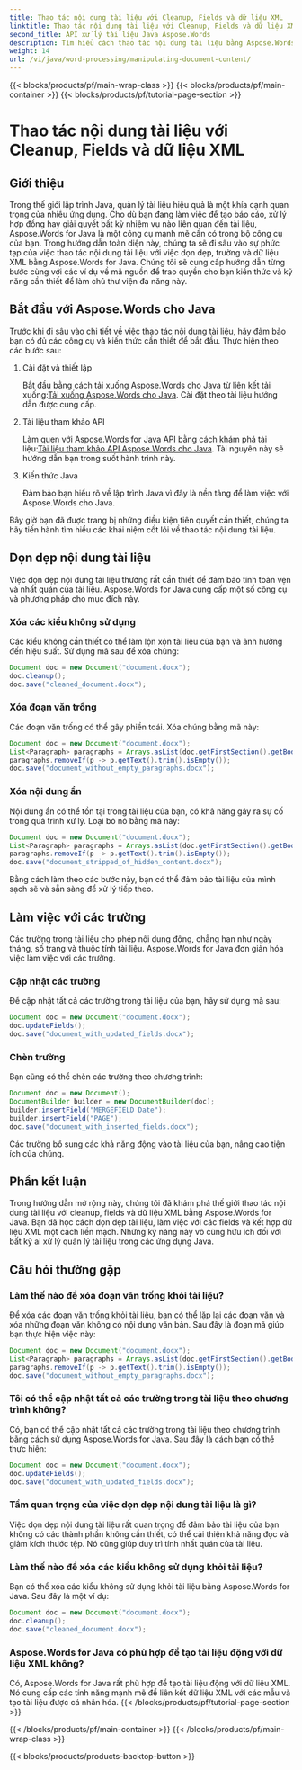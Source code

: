 ```yaml
---
title: Thao tác nội dung tài liệu với Cleanup, Fields và dữ liệu XML
linktitle: Thao tác nội dung tài liệu với Cleanup, Fields và dữ liệu XML
second_title: API xử lý tài liệu Java Aspose.Words
description: Tìm hiểu cách thao tác nội dung tài liệu bằng Aspose.Words for Java. Hướng dẫn từng bước này cung cấp các ví dụ về mã nguồn để quản lý tài liệu hiệu quả.
weight: 14
url: /vi/java/word-processing/manipulating-document-content/
---
```


{{< blocks/products/pf/main-wrap-class >}}
{{< blocks/products/pf/main-container >}}
{{< blocks/products/pf/tutorial-page-section >}}

# Thao tác nội dung tài liệu với Cleanup, Fields và dữ liệu XML

## Giới thiệu

Trong thế giới lập trình Java, quản lý tài liệu hiệu quả là một khía cạnh quan trọng của nhiều ứng dụng. Cho dù bạn đang làm việc để tạo báo cáo, xử lý hợp đồng hay giải quyết bất kỳ nhiệm vụ nào liên quan đến tài liệu, Aspose.Words for Java là một công cụ mạnh mẽ cần có trong bộ công cụ của bạn. Trong hướng dẫn toàn diện này, chúng ta sẽ đi sâu vào sự phức tạp của việc thao tác nội dung tài liệu với việc dọn dẹp, trường và dữ liệu XML bằng Aspose.Words for Java. Chúng tôi sẽ cung cấp hướng dẫn từng bước cùng với các ví dụ về mã nguồn để trao quyền cho bạn kiến thức và kỹ năng cần thiết để làm chủ thư viện đa năng này.

## Bắt đầu với Aspose.Words cho Java

Trước khi đi sâu vào chi tiết về việc thao tác nội dung tài liệu, hãy đảm bảo bạn có đủ các công cụ và kiến thức cần thiết để bắt đầu. Thực hiện theo các bước sau:

1. Cài đặt và thiết lập
   
    Bắt đầu bằng cách tải xuống Aspose.Words cho Java từ liên kết tải xuống:[Tải xuống Aspose.Words cho Java](https://releases.aspose.com/words/java/). Cài đặt theo tài liệu hướng dẫn được cung cấp.

2. Tài liệu tham khảo API
   
   Làm quen với Aspose.Words for Java API bằng cách khám phá tài liệu:[Tài liệu tham khảo API Aspose.Words cho Java](https://reference.aspose.com/words/java/). Tài nguyên này sẽ hướng dẫn bạn trong suốt hành trình này.

3. Kiến thức Java
   
   Đảm bảo bạn hiểu rõ về lập trình Java vì đây là nền tảng để làm việc với Aspose.Words cho Java.

Bây giờ bạn đã được trang bị những điều kiện tiên quyết cần thiết, chúng ta hãy tiến hành tìm hiểu các khái niệm cốt lõi về thao tác nội dung tài liệu.

## Dọn dẹp nội dung tài liệu

Việc dọn dẹp nội dung tài liệu thường rất cần thiết để đảm bảo tính toàn vẹn và nhất quán của tài liệu. Aspose.Words for Java cung cấp một số công cụ và phương pháp cho mục đích này.

### Xóa các kiểu không sử dụng

Các kiểu không cần thiết có thể làm lộn xộn tài liệu của bạn và ảnh hưởng đến hiệu suất. Sử dụng mã sau để xóa chúng:

```java
Document doc = new Document("document.docx");
doc.cleanup();
doc.save("cleaned_document.docx");
```

### Xóa đoạn văn trống

Các đoạn văn trống có thể gây phiền toái. Xóa chúng bằng mã này:

```java
Document doc = new Document("document.docx");
List<Paragraph> paragraphs = Arrays.asList(doc.getFirstSection().getBody().getParagraphs().toArray());
paragraphs.removeIf(p -> p.getText().trim().isEmpty());
doc.save("document_without_empty_paragraphs.docx");
```

### Xóa nội dung ẩn

Nội dung ẩn có thể tồn tại trong tài liệu của bạn, có khả năng gây ra sự cố trong quá trình xử lý. Loại bỏ nó bằng mã này:

```java
Document doc = new Document("document.docx");
List<Paragraph> paragraphs = Arrays.asList(doc.getFirstSection().getBody().getParagraphs().toArray());
paragraphs.removeIf(p -> p.getText().trim().isEmpty());
doc.save("document_stripped_of_hidden_content.docx");
```

Bằng cách làm theo các bước này, bạn có thể đảm bảo tài liệu của mình sạch sẽ và sẵn sàng để xử lý tiếp theo.

## Làm việc với các trường

Các trường trong tài liệu cho phép nội dung động, chẳng hạn như ngày tháng, số trang và thuộc tính tài liệu. Aspose.Words for Java đơn giản hóa việc làm việc với các trường.

### Cập nhật các trường

Để cập nhật tất cả các trường trong tài liệu của bạn, hãy sử dụng mã sau:

```java
Document doc = new Document("document.docx");
doc.updateFields();
doc.save("document_with_updated_fields.docx");
```

### Chèn trường

Bạn cũng có thể chèn các trường theo chương trình:

```java
Document doc = new Document();
DocumentBuilder builder = new DocumentBuilder(doc);
builder.insertField("MERGEFIELD Date");
builder.insertField("PAGE");
doc.save("document_with_inserted_fields.docx");
```

Các trường bổ sung các khả năng động vào tài liệu của bạn, nâng cao tiện ích của chúng.

## Phần kết luận

Trong hướng dẫn mở rộng này, chúng tôi đã khám phá thế giới thao tác nội dung tài liệu với cleanup, fields và dữ liệu XML bằng Aspose.Words for Java. Bạn đã học cách dọn dẹp tài liệu, làm việc với các fields và kết hợp dữ liệu XML một cách liền mạch. Những kỹ năng này vô cùng hữu ích đối với bất kỳ ai xử lý quản lý tài liệu trong các ứng dụng Java.

## Câu hỏi thường gặp

### Làm thế nào để xóa đoạn văn trống khỏi tài liệu?
   
Để xóa các đoạn văn trống khỏi tài liệu, bạn có thể lặp lại các đoạn văn và xóa những đoạn văn không có nội dung văn bản. Sau đây là đoạn mã giúp bạn thực hiện việc này:

```java
Document doc = new Document("document.docx");
List<Paragraph> paragraphs = Arrays.asList(doc.getFirstSection().getBody().getParagraphs().toArray());
paragraphs.removeIf(p -> p.getText().trim().isEmpty());
doc.save("document_without_empty_paragraphs.docx");
```

### Tôi có thể cập nhật tất cả các trường trong tài liệu theo chương trình không?

Có, bạn có thể cập nhật tất cả các trường trong tài liệu theo chương trình bằng cách sử dụng Aspose.Words for Java. Sau đây là cách bạn có thể thực hiện:

```java
Document doc = new Document("document.docx");
doc.updateFields();
doc.save("document_with_updated_fields.docx");
```

### Tầm quan trọng của việc dọn dẹp nội dung tài liệu là gì?

Việc dọn dẹp nội dung tài liệu rất quan trọng để đảm bảo tài liệu của bạn không có các thành phần không cần thiết, có thể cải thiện khả năng đọc và giảm kích thước tệp. Nó cũng giúp duy trì tính nhất quán của tài liệu.

### Làm thế nào để xóa các kiểu không sử dụng khỏi tài liệu?

Bạn có thể xóa các kiểu không sử dụng khỏi tài liệu bằng Aspose.Words for Java. Sau đây là một ví dụ:

```java
Document doc = new Document("document.docx");
doc.cleanup();
doc.save("cleaned_document.docx");
```

### Aspose.Words for Java có phù hợp để tạo tài liệu động với dữ liệu XML không?

Có, Aspose.Words for Java rất phù hợp để tạo tài liệu động với dữ liệu XML. Nó cung cấp các tính năng mạnh mẽ để liên kết dữ liệu XML với các mẫu và tạo tài liệu được cá nhân hóa.
{{< /blocks/products/pf/tutorial-page-section >}}

{{< /blocks/products/pf/main-container >}}
{{< /blocks/products/pf/main-wrap-class >}}

{{< blocks/products/products-backtop-button >}}
